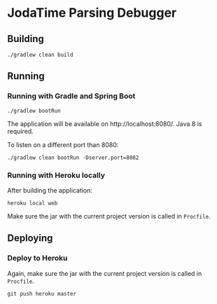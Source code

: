 # JodaTime Parsing Debugger

## Building

	./gradlew clean build

## Running

### Running with Gradle and Spring Boot

	./gradlew bootRun

The application will be available on http://localhost:8080/. Java 8 is required.

To listen on a different port than 8080:

	./gradlew clean bootRun -Dserver.port=8082

### Running with Heroku locally

After building the application:

	heroku local web

Make sure the jar with the current project version is called in `Procfile`.
	
## Deploying

### Deploy to Heroku

Again, make sure the jar with the current project version is called in `Procfile`.

	git push heroku master

